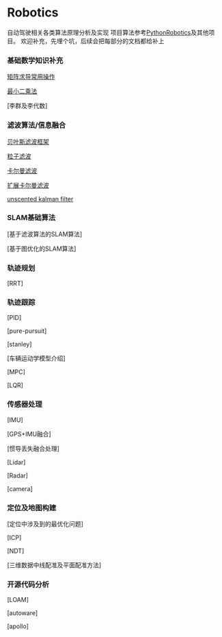 # Robotics
自动驾驶相关各类算法原理分析及实现
项目算法参考[PythonRobotics](https://github.com/AtsushiSakai/PythonRobotics)及其他项目。
欢迎补充，先埋个坑，后续会把每部分的文档都给补上

### 基础数学知识补充

[矩阵求导常用操作](./doc/Matrix.md)

[最小二乘法](./doc/LeastSquare.md)

[李群及李代数]

### 滤波算法/信息融合

[贝叶斯滤波框架](./doc/BayesFilter.md)

[粒子滤波](./doc/particle-filter.md)

[卡尔曼滤波](./doc/Kalman.md)

[扩展卡尔曼滤波](./doc/Nonlinear-kalman.md)

[unscented kalman filter](./doc/Nonlinear-kalman.md)

### SLAM基础算法

[基于滤波算法的SLAM算法]

[基于图优化的SLAM算法]

### 轨迹规划
[RRT]

### 轨迹跟踪

[PID]

[pure-pursuit]

[stanley]

[车辆运动学模型介绍]

[MPC]

[LQR]

### 传感器处理

[IMU]

[GPS+IMU融合]

[惯导丢失融合处理]

[Lidar]

[Radar]

[camera]

### 定位及地图构建

[定位中涉及到的最优化问题]

[ICP]

[NDT]

[三维数据中线配准及平面配准方法]

### 开源代码分析

[LOAM]

[autoware]

[apollo]

